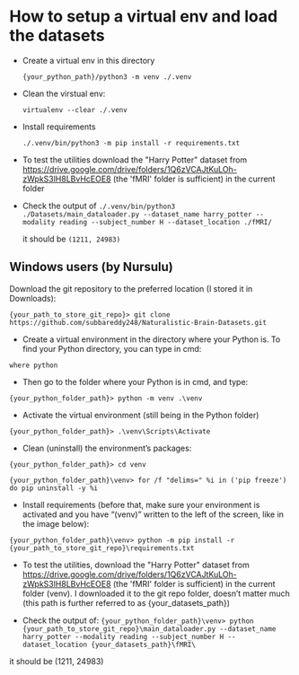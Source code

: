 # How to setup a virtual env and load the datasets

- Create a virtual env in this directory
  
  `{your_python_path}/python3 -m venv ./.venv`
- Clean the virstual env:
  
  `virtualenv --clear ./.venv`
- Install requirements
  
  `./.venv/bin/python3 -m pip install -r requirements.txt`

- To test the utilities download the "Harry Potter" dataset from https://drive.google.com/drive/folders/1Q6zVCAJtKuLOh-zWpkS3lH8LBvHcEOE8 (the 'fMRI' folder is sufficient) in the current folder

- Check the output of 
  `./.venv/bin/python3 ./Datasets/main_dataloader.py --dataset_name harry_potter --modality reading --subject_number H --dataset_location ./fMRI/`
  
  it should be `(1211, 24983)`

## Windows users (by Nursulu)

Download the git repository to the preferred location (I stored it in Downloads):

`{your_path_to_store_git_repo}> git clone https://github.com/subbareddy248/Naturalistic-Brain-Datasets.git`


- Create a virtual environment in the directory where your Python is. To find your Python directory, you can type in cmd:

`where python`


- Then go to the folder where your Python is in cmd, and type:


`{your_python_folder_path}> python -m venv .\venv`


- Activate the virtual environment (still being in the Python folder)


`{your_python_folder_path}> .\venv\Scripts\Activate`


- Clean (uninstall) the environment’s packages:


`{your_python_folder_path}> cd venv`


`{your_python_folder_path}\venv> for /f "delims=" %i in ('pip freeze') do pip uninstall -y %i`


- Install requirements (before that, make sure your environment is activated and you have “(venv)” written to the left of the screen, like in the image below):


`{your_python_folder_path}\venv> python -m pip install -r {your_path_to_store_git_repo}\requirements.txt`


- To test the utilities, download the "Harry Potter" dataset from https://drive.google.com/drive/folders/1Q6zVCAJtKuLOh-zWpkS3lH8LBvHcEOE8 (the 'fMRI' folder is sufficient) in the current folder (venv). I downloaded it to the git repo folder, doesn’t matter much (this path is further referred to as {your_datasets_path})


- Check the output of:
`{your_python_folder_path}\venv> python {your_path_to_store_git_repo}\main_dataloader.py --dataset_name harry_potter --modality reading --subject_number H --dataset_location {your_datasets_path}\fMRI\`

it should be (1211, 24983)
